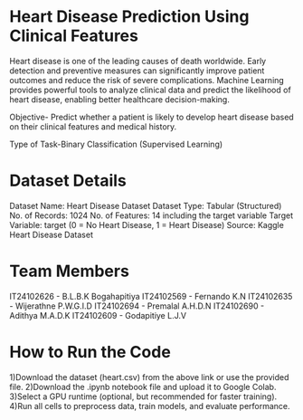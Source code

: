 # Heart Disease Prediction Using Clinical Features

Heart disease is one of the leading causes of death worldwide. Early detection and preventive measures can significantly improve patient outcomes and reduce the risk of severe complications. Machine Learning provides powerful tools to analyze clinical data and predict the likelihood of heart disease, enabling better healthcare decision-making.

Objective- Predict whether a patient is likely to develop heart disease based on their clinical features and medical history.

Type of Task-Binary Classification (Supervised Learning)

# Dataset Details

Dataset Name: Heart Disease Dataset
Dataset Type: Tabular (Structured)
No. of Records: 1024
No. of Features: 14 including the target variable
Target Variable: target (0 = No Heart Disease, 1 = Heart Disease)
Source: Kaggle Heart Disease Dataset

# Team Members

IT24102626 - B.L.B.K Bogahapitiya
IT24102569 - Fernando K.N
IT24102635 - Wijerathne P.W.G.I.D
IT24102694 - Premalal A.H.D.N
IT24102690 - Adithya M.A.D.K
IT24102609 - Godapitiye L.J.V

# How to Run the Code

1)Download the dataset (heart.csv) from the above link or use the provided file.
2)Download the .ipynb notebook file and upload it to Google Colab.
3)Select a GPU runtime (optional, but recommended for faster training).
4)Run all cells to preprocess data, train models, and evaluate performance.
